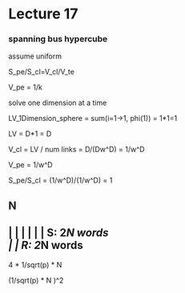 Lecture 17
===========

### spanning bus hypercube
assume uniform

S_pe/S_cl=V_cl/V_te

V_pe = 1/k

solve one dimension at a time

LV_1Dimension_sphere = sum(i=1->1, phi(1)) = 1*1=1

LV = D*1 = D

V_cl = LV / num links = D/(Dw^D) = 1/w^D

V_pe = 1/w^D

S_pe/S_cl = (1/w^D)/(1/w^D) = 1

N
--------------
|             |
|             |
|             |   S: 2*N words   
|             |   R: 2*N words
--------------




4 * 1/sqrt(p)  * N

(1/sqrt(p)  * N )^2
